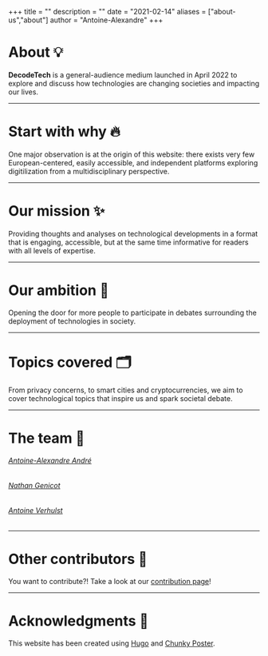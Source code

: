 +++
title = ""
description = ""
date = "2021-02-14"
aliases = ["about-us","about"]
author = "Antoine-Alexandre"
+++

# About 💡

**DecodeTech** is a general-audience medium launched in April 2022 to explore and discuss how technologies are changing societies and impacting our lives.  
***

# Start with why 🔥

One major observation is at the origin of this website: there exists very few European-centered, easily accessible, and independent platforms exploring digitilization from a multidisciplinary perspective. 
***

# Our mission ✨

Providing thoughts and analyses on technological developments in a format that is engaging, accessible, but at the same time informative for readers with all levels of expertise. 
***

# Our ambition 🎯

Opening the door for more people to participate in debates surrounding the deployment of technologies in society. 
***

# Topics covered 🗂️

From privacy concerns, to smart cities and cryptocurrencies, we aim to cover technological topics that inspire us and spark societal debate.
***

# The team 👥

###### [Antoine-Alexandre André](https://decodetech.eu/authors/antoine-alexandre/)
###### [Nathan Genicot](https://decodetech.eu/authors/nathan/)
###### [Antoine Verhulst](https://decodetech.eu/authors/antoine/)
***

# Other contributors 🏅
You want to contribute?! Take a look at our [contribution page](https://decodetech.eu/contribute/)!
***

# Acknowledgments 👏

This website has been created using [Hugo](https://gohugo.io/) and [Chunky Poster](https://github.com/puresyntax71/hugo-theme-chunky-poster).




